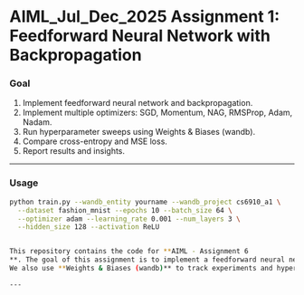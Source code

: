 # AIML_Jul_Dec_2025 Assignment 1: Feedforward Neural Network with Backpropagation


### Goal
1. Implement feedforward neural network and backpropagation.
2. Implement multiple optimizers: SGD, Momentum, NAG, RMSProp, Adam, Nadam.
3. Run hyperparameter sweeps using Weights & Biases (wandb).
4. Compare cross-entropy and MSE loss.
5. Report results and insights.

---

### Usage
```bash
python train.py --wandb_entity yourname --wandb_project cs6910_a1 \
  --dataset fashion_mnist --epochs 10 --batch_size 64 \
  --optimizer adam --learning_rate 0.001 --num_layers 3 \
  --hidden_size 128 --activation ReLU


This repository contains the code for **AIML - Assignment 6
**. The goal of this assignment is to implement a feedforward neural network from scratch using **NumPy** and train it on the **Fashion-MNIST** dataset using various optimization algorithms.
We also use **Weights & Biases (wandb)** to track experiments and hyperparameter sweeps.

---



